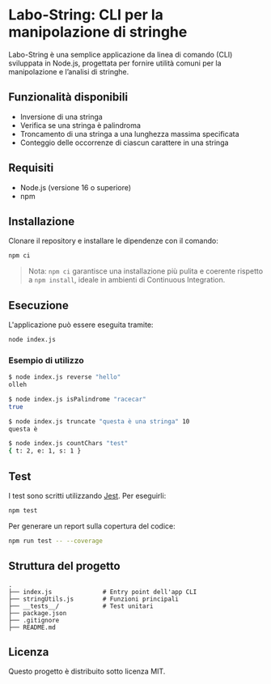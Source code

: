 # Labo-String: CLI per la manipolazione di stringhe

Labo-String è una semplice applicazione da linea di comando (CLI) sviluppata in Node.js, progettata per fornire utilità comuni per la manipolazione e l’analisi di stringhe.

## Funzionalità disponibili

- Inversione di una stringa
- Verifica se una stringa è palindroma
- Troncamento di una stringa a una lunghezza massima specificata
- Conteggio delle occorrenze di ciascun carattere in una stringa

## Requisiti

- Node.js (versione 16 o superiore)
- npm

## Installazione

Clonare il repository e installare le dipendenze con il comando:

```bash
npm ci
```

> Nota: `npm ci` garantisce una installazione più pulita e coerente rispetto a `npm install`, ideale in ambienti di Continuous Integration.

## Esecuzione

L'applicazione può essere eseguita tramite:

```bash
node index.js
```

### Esempio di utilizzo

```bash
$ node index.js reverse "hello"
olleh

$ node index.js isPalindrome "racecar"
true

$ node index.js truncate "questa è una stringa" 10
questa è

$ node index.js countChars "test"
{ t: 2, e: 1, s: 1 }
```

## Test

I test sono scritti utilizzando [Jest](https://jestjs.io/). Per eseguirli:

```bash
npm test
```

Per generare un report sulla copertura del codice:

```bash
npm run test -- --coverage
```

## Struttura del progetto

```
.
├── index.js              # Entry point dell'app CLI
├── stringUtils.js        # Funzioni principali
├── __tests__/            # Test unitari
├── package.json
├── .gitignore
├── README.md
```

## Licenza

Questo progetto è distribuito sotto licenza MIT.
